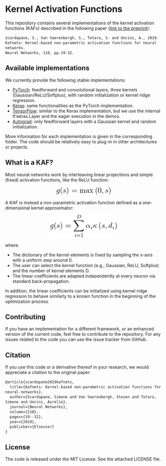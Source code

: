 # Kernel Activation Functions

This repository contains several implementations of the kernel activation functions (KAFs) described in the following paper ([link to the preprint](https://arxiv.org/abs/1707.04035)):
	
	Scardapane, S., Van Vaerenbergh, S., Totaro, S. and Uncini, A., 2019. 
	Kafnets: Kernel-based non-parametric activation functions for neural networks. 
	Neural Networks, 110, pp.19-32.
	
## Available implementations

We currently provide the following stable implementations:

* [PyTorch](/pytorch): feedforward and convolutional layers, three kernels (Gaussian/ReLU/Softplus), with random initialization or kernel ridge regression.
* [Keras](/keras): same functionalities as the PyTorch implementation.
* [TensorFlow](/tensorflow/): similar to the Keras implementation, but we use the internal tf.keras.Layer and the eager execution in the demos.
* [Autograd](/autograd): only feedforward layers with a Gaussian kernel and random initialization.

More information for each implementation is given in the corresponding folder. The code should be relatively easy to plug-in in other architectures or projects.

## What is a KAF?

Most neural networks work by interleaving linear projections and simple (fixed) activation functions, like the ReLU function:

<p align="center">
<img src="eq1.png" />
</p>

A KAF is instead a non-parametric activation function defined as a one-dimensional kernel approximator:

<p align="center">
<img src="eq2.png" />
</p>

where:

* The dictionary of the kernel elements is fixed by sampling the x-axis with a uniform step around 0.
* The user can select the kernel function (e.g., Gaussian, ReLU, Softplus) and the number of kernel elements D.
* The linear coefficients are adapted independently at every neuron via standard back-propagation.

In addition, the linear coefficients can be initialized using kernel ridge regression to behave similarly to a known function in the beginning of the optimization process.

## Contributing

If you have an implementation for a different framework, or an enhanced version of the current code, feel free to contribute to the repository. For any issues related to the code you can use the issue tracker from GitHub.

## Citation

If you use this code or a derivative thereof in your research, we would appreciate a citation to the original paper:

	@article{scardapane2019kafnets,
      title={Kafnets: Kernel-based non-parametric activation functions for neural networks},
      author={Scardapane, Simone and Van Vaerenbergh, Steven and Totaro, Simone and Uncini, Aurelio},
      journal={Neural Networks},
      volume={110},
      pages={19--32},
      year={2019},
      publisher={Elsevier}
    }
	
## License

The code is released under the MIT License. See the attached LICENSE file.
